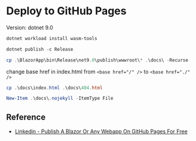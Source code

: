 # Deploy to GitHub Pages

Version: dotnet 9.0

```powershell
dotnet workload install wasm-tools
```

```powershell
dotnet publish -c Release
```

```powershell
cp .\BlazorApp\bin\Release\net9.0\publish\wwwroot\* .\docs\ -Recurse
```

change base href in index.html from `<base href="/" />` to `<base href="./" />`

```powershell
cp .\docs\index.html .\docs\404.html
```

```powershell
New-Item .\docs\.nojekyll -ItemType File
```

## Reference

-   [Linkedin - Publish A Blazor Or Any Webapp On GitHub Pages For Free](https://www.linkedin.com/pulse/publish-blazor-any-webapp-github-pages-free-rikam-palkar/)
